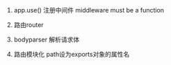 1.   app.use()  注册中间件    middleware must be a function

2.   路由router

3.  bodyparser  解析请求体

4.  路由模块化   path设为exports对象的属性名